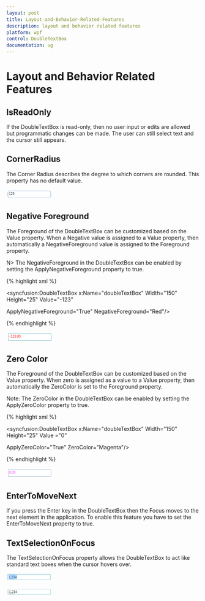 ```yaml
---
layout: post
title: Layout-and-Behavior-Related-Features
description: layout and behavior related features
platform: wpf
control: DoubleTextBox 
documentation: ug
---
```


# Layout and Behavior Related Features

## IsReadOnly

If the DoubleTextBox is read-only, then no user input or edits are allowed but programmatic changes can be made. The user can still select text and the cursor still appears.

## CornerRadius

The Corner Radius describes the degree to which corners are rounded. This property has no default value.



![](Layout-and-Behavior-Related-Features_images/Layout-and-Behavior-Related-Features_img1.png)



## Negative Foreground

The Foreground of the DoubleTextBox can be customized based on the Value property. When a Negative value is assigned to a Value property, then automatically a NegativeForeground value is assigned to the Foreground property.

N> The NegativeForeground in the DoubleTextBox can be enabled by setting the ApplyNegativeForeground property to true.


{% highlight xml %}



<syncfusion:DoubleTextBox x:Name="doubleTextBox" Width="150" Height="25" Value="-123" 

ApplyNegativeForeground="True" NegativeForeground="Red"/>

{% endhighlight %}

![](Layout-and-Behavior-Related-Features_images/Layout-and-Behavior-Related-Features_img2.png)



## Zero Color

The Foreground of the DoubleTextBox can be customized based on the Value property. When zero is assigned as a value to a Value property, then automatically the ZeroColor is set to the Foreground property.

Note: The ZeroColor in the DoubleTextBox can be enabled by setting the ApplyZeroColor property to true.
 

{% highlight xml %}

<syncfusion:DoubleTextBox x:Name="doubleTextBox" Width="150" Height="25" Value ="0"

ApplyZeroColor="True" ZeroColor="Magenta"/>

{% endhighlight %}

![](Layout-and-Behavior-Related-Features_images/Layout-and-Behavior-Related-Features_img3.png)



## EnterToMoveNext

If you press the Enter key in the DoubleTextBox then the Focus moves to the next element in the application. To enable this feature you have to set the EnterToMoveNext property to true.

## TextSelectionOnFocus

The TextSelectionOnFocus property allows the DoubleTextBox to act like standard text boxes when the cursor hovers over. 



![](Layout-and-Behavior-Related-Features_images/Layout-and-Behavior-Related-Features_img4.png)





![](Layout-and-Behavior-Related-Features_images/Layout-and-Behavior-Related-Features_img5.png)



